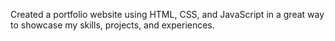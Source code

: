Created a portfolio website using HTML, CSS, and JavaScript in a great way to showcase my skills, projects, and experiences.

